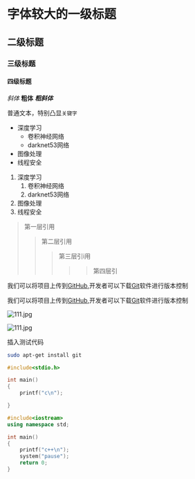 # 字体较大的一级标题

## 二级标题

### 三级标题

#### 四级标题


*斜体*
**粗体**
***粗斜体***


普通文本，特别凸显`关键字`


* 深度学习
   * 卷积神经网络
    * darknet53网络
* 图像处理
* 线程安全

1. 深度学习
   1. 卷积神经网络
    1. darknet53网络
2. 图像处理
3. 线程安全


> 第一层引用
>> 第二层引用
>>> 第三层引i用
>>>>> 第四层引


我们可以将项目上传到[GitHub](https://github.com "GitHub官方网站"),开发者可以下载[Git](http://git-scm.com/downloads "Git官方入口")软件进行版本控制

我们可以将项目上传到[GitHub][1],开发者可以下载[Git][2]软件进行版本控制

[1]:https://github.com "Github官网"
[2]:http://git-scm.com/downloads "Git下载"

![111.jpg](D:/临时/opencv/opencv/111.jpg)


![111.jpg](https://i.loli.net/2021/11/25/LKeNvXWlAhuxgnQ.jpg)

插入测试代码

```bash
sudo apt-get install git
```

```c
#include<stdio.h>

int main()
{
	printf("c\n");

}
```

```cpp
#include<iostream>
using namespace std;

int main()
{
	printf("c++\n");
	system("pause");
	return 0;
}
```




